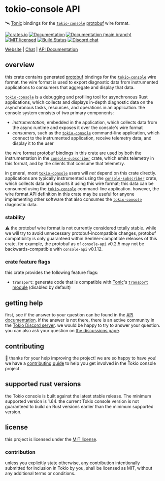 # tokio-console API

&#x1f6f0; [Tonic] bindings for the [`tokio-console`] [protobuf] wire format.

[![crates.io][crates-badge]][crates-url]
[![Documentation][docs-badge]][docs-url]
[![Documentation (`main` branch)][docs-main-badge]][docs-main-url]
[![MIT licensed][mit-badge]][mit-url]
[![Build Status][actions-badge]][actions-url]
[![Discord chat][discord-badge]][discord-url]

[Website](https://tokio.rs) | [Chat][discord-url] | [API Documentation][docs-url]

[crates-badge]: https://img.shields.io/crates/v/console-api.svg
[crates-url]: https://crates.io/crates/console-api
[docs-badge]: https://docs.rs/console-api/badge.svg
[docs-url]: https://docs.rs/console-api
[docs-main-badge]: https://img.shields.io/netlify/0e5ffd50-e1fa-416e-b147-a04dab28cfb1?label=docs%20%28main%20branch%29
[docs-main-url]: https://tokio-console.netlify.app/console_api/
[mit-badge]: https://img.shields.io/badge/license-MIT-blue.svg
[mit-url]: ../LICENSE
[actions-badge]: https://github.com/tokio-rs/console/workflows/CI/badge.svg
[actions-url]:https://github.com/tokio-rs/console/actions?query=workflow%3ACI
[discord-badge]: https://img.shields.io/discord/500028886025895936?logo=discord&label=discord&logoColor=white

## overview

this crate contains generated [protobuf] bindings for the [`tokio-console`] wire
format. the wire format is used to export diagnostic data from instrumented
applications to consumers that aggregate and display that data.

[`tokio-console`] is a debugging and profiling tool for asynchronous Rust
applications, which collects and displays in-depth diagnostic data on the
asynchronous tasks, resources, and operations in an application. the console
system consists of two primary components:

* _instrumentation_, embedded in the application, which collects data from the
  async runtime and exposes it over the console's wire format
* _consumers_, such as the [`tokio-console`] command-line application, which
  connect to the instrumented application, receive telemetry data, and display
  it to the user

the wire format [protobuf] bindings in this crate are used by both the
instrumentation in the [`console-subscriber`] crate, which emits telemetry in
this format, and by the clients that consume that telemetry.

in general, most [`tokio-console`] users will *not* depend on this crate
directly. applications are typically instrumented using the
[`console-subscriber`] crate, which collects data and exports it using
this wire format; this data can be consumed using the [`tokio-console`]
command-line application. however, the wire format API definition in this crate
may be useful for anyone implementing other software that also consumes the
[`tokio-console`] diagnostic data.

[`tokio-console`]: https://github.com/tokio-rs/console
[`console-subscriber`]: https://crates.io/crates/console-subscriber
[protobuf]: https://developers.google.com/protocol-buffers

### stability

&#x26A0;&#xfe0f; the protobuf wire format is not currently considered totally
stable. while we will try to avoid unnecessary protobuf-incompatible changes,
protobuf compatibility is only guaranteed within SemVer-compatible releases of
this crate. for example, the protobuf as of `console-api` v0.2.5 may not be
backwards-compatible with `console-api` v0.1.12.

### crate feature flags

this crate provides the following feature flags:

* `transport`: generate code that is compatible with [Tonic]'s [`transport`
  module] (disabled by default)

[Tonic]: https://crates.io/crates/tonic
[`transport` module]: https://docs.rs/tonic/latest/tonic/transport/index.html

## getting help

first, see if the answer to your question can be found in the
[API documentation]. if the answer is not there, there is an active community in
the [Tokio Discord server][discord-url]. we would be happy to try to answer your
question. you can also ask your question on [the discussions page][discussions].

[API documentation]: https://docs.rs/console-api
[discussions]: https://github.com/tokio-rs/console/discussions
[discord-url]: https://discord.gg/tokio

## contributing

&#x1f388; thanks for your help improving the project! we are so happy to have
you! we have a [contributing guide][guide] to help you get involved in the Tokio
console project.

[guide]: https://github.com/tokio-rs/console/blob/main/CONTRIBUTING.md

## supported rust versions

the Tokio console is built against the latest stable release. The minimum
supported version is 1.64. the current Tokio console version is not guaranteed
to build on Rust versions earlier than the minimum supported version.

## license

this project is licensed under the [MIT license].

[MIT license]: https://github.com/tokio-rs/console/blob/main/LICENSE

### contribution

unless you explicitly state otherwise, any contribution intentionally submitted
for inclusion in Tokio by you, shall be licensed as MIT, without any additional
terms or conditions.
